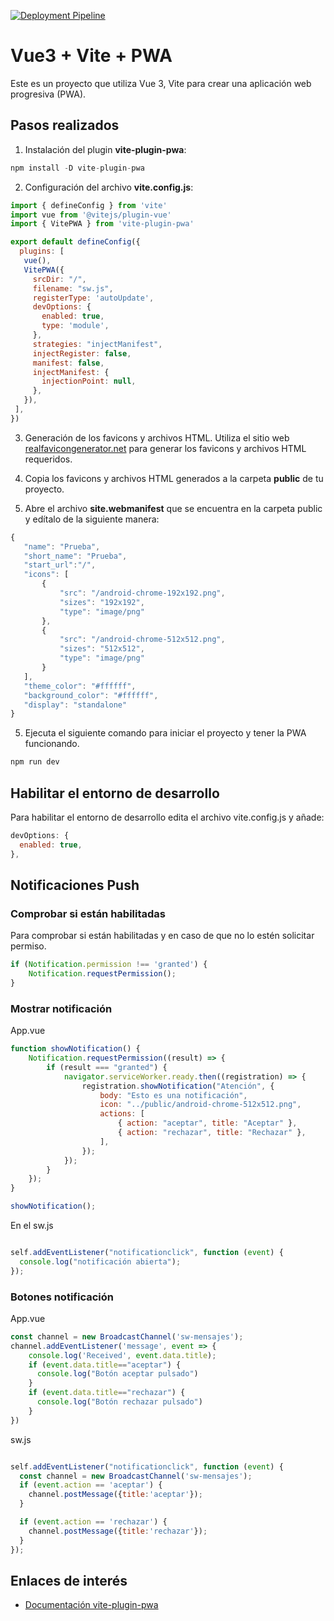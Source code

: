 [![Deployment Pipeline](https://github.com/raulfb/vue3-vite-pwa/actions/workflows/pipeline.yml/badge.svg)](https://github.com/raulfb/vue3-vite-pwa/actions/workflows/pipeline.yml)

# Vue3 + Vite + PWA

Este es un proyecto que utiliza Vue 3, Vite  para crear una aplicación web progresiva (PWA).

## Pasos realizados

1. Instalación del plugin **vite-plugin-pwa**:
```js 
npm install -D vite-plugin-pwa
```
2. Configuración del archivo **vite.config.js**:
 ```js
import { defineConfig } from 'vite'
import vue from '@vitejs/plugin-vue'
import { VitePWA } from 'vite-plugin-pwa'

export default defineConfig({
   plugins: [
    vue(),
    VitePWA({
      srcDir: "/",
      filename: "sw.js",
      registerType: 'autoUpdate',
      devOptions: {
        enabled: true,
        type: 'module',
      },
      strategies: "injectManifest",
      injectRegister: false,
      manifest: false,
      injectManifest: {
        injectionPoint: null,
      },
    }),
  ],
})
 ```

 3. Generación de los favicons y archivos HTML. Utiliza el sitio web [realfavicongenerator.net](https://realfavicongenerator.net/)  para generar los favicons y archivos HTML requeridos.

 4. Copia los favicons y archivos HTML generados a la carpeta **public** de tu proyecto.

 5. Abre el archivo **site.webmanifest** que se encuentra en la carpeta public y edítalo de la siguiente manera:
 ```js
 {
    "name": "Prueba",
    "short_name": "Prueba",
    "start_url":"/",
    "icons": [
        {
            "src": "/android-chrome-192x192.png",
            "sizes": "192x192",
            "type": "image/png"
        },
        {
            "src": "/android-chrome-512x512.png",
            "sizes": "512x512",
            "type": "image/png"
        }
    ],
    "theme_color": "#ffffff",
    "background_color": "#ffffff",
    "display": "standalone"
}
```

5. Ejecuta el siguiente comando para iniciar el proyecto y tener la PWA funcionando.
```js
npm run dev
```

## Habilitar el entorno de desarrollo
Para habilitar el entorno de desarrollo edita el archivo vite.config.js y añade:
```js
devOptions: {
  enabled: true,
},
```

## Notificaciones Push

### Comprobar si están habilitadas

Para comprobar si están habilitadas y en caso de que no lo estén solicitar permiso.

```js
if (Notification.permission !== 'granted') {
    Notification.requestPermission();
}
```

### Mostrar notificación

App.vue
```js
function showNotification() {
    Notification.requestPermission((result) => {
        if (result === "granted") {
            navigator.serviceWorker.ready.then((registration) => {
                registration.showNotification("Atención", {
                    body: "Esto es una notificación",
                    icon: "../public/android-chrome-512x512.png",
                    actions: [
                        { action: "aceptar", title: "Aceptar" },
                        { action: "rechazar", title: "Rechazar" },
                    ],
                });
            });
        }
    });
}

showNotification();
```
En el sw.js
```js

self.addEventListener("notificationclick", function (event) {
  console.log("notificación abierta");
});

```

### Botones notificación

App.vue
```js
const channel = new BroadcastChannel('sw-mensajes');
channel.addEventListener('message', event => {
    console.log('Received', event.data.title);
    if (event.data.title=="aceptar") {
      console.log("Botón aceptar pulsado")
    } 
    if (event.data.title=="rechazar") {
      console.log("Botón rechazar pulsado")
    } 
})

```
sw.js

```js

self.addEventListener("notificationclick", function (event) {
  const channel = new BroadcastChannel('sw-mensajes');
  if (event.action == 'aceptar') {
    channel.postMessage({title:'aceptar'});
  } 

  if (event.action == 'rechazar') {
    channel.postMessage({title:'rechazar'});
  }
});
```
## Enlaces de interés
- [Documentación vite-plugin-pwa](https://vite-pwa-org.netlify.app/)

